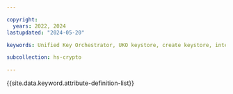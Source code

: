 ```yaml
---

copyright:
  years: 2022, 2024
lastupdated: "2024-05-20"

keywords: Unified Key Orchestrator, UKO keystore, create keystore, internal keystore， KMS keystore

subcollection: hs-crypto

---
```


{{site.data.keyword.attribute-definition-list}}




